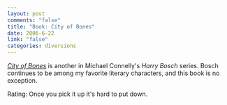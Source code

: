 ```yaml
--- 
layout: post
comments: "false"
title: "Book: City of Bones"
date: 2006-6-22
link: "false"
categories: diversions
---
```

<i><a href="http://ereader.com/product/detail/5641?book=City_of_Bones" title="City of Bones">City of Bones</a></i> is another in Michael Connelly's <i>Harry Bosch</i> series. Bosch continues to be among my favorite literary characters, and this book is no exception.

Rating: Once you pick it up it's hard to put down.
